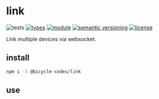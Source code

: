 # link
![tests](https://github.com/bicycle-codes/link/actions/workflows/nodejs.yml/badge.svg)
[![types](https://img.shields.io/npm/types/@bicycle-codes/link?style=flat-square)](README.md)
[![module](https://img.shields.io/badge/module-ESM-blue?style=flat-square)](README.md)
[![semantic versioning](https://img.shields.io/badge/semver-2.0.0-blue?logo=semver&style=flat-square)](https://semver.org/)
[![license](https://img.shields.io/badge/license-MIT-brightgreen.svg?style=flat-square)](LICENSE)

Link multiple devices via websocket.

## install

```sh
npm i -S @bicycle-codes/link
```

## use
